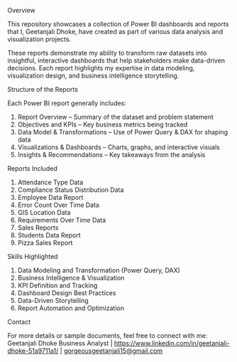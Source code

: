 Overview

This repository showcases a collection of Power BI dashboards and reports that I, Geetanjali Dhoke, have created as part of various data analysis and visualization projects.

These reports demonstrate my ability to transform raw datasets into insightful, interactive dashboards that help stakeholders make data-driven decisions. Each report highlights my expertise in data modeling, visualization design, and business intelligence storytelling.


Structure of the Reports

Each Power BI report generally includes:

1. Report Overview – Summary of the dataset and problem statement
2. Objectives and KPIs – Key business metrics being tracked
3. Data Model & Transformations – Use of Power Query & DAX for shaping data
4. Visualizations & Dashboards – Charts, graphs, and interactive visuals
5. Insights & Recommendations – Key takeaways from the analysis


Reports Included

1. Attendance Type Data <br>
2. Compliance Status Distribution Data<br>
3. Employee Data Report<br>
4. Error Count Over Time Data<br>
5. GIS Location Data<br>
6. Requirements Over Time Data<br>
7. Sales Reports<br>
8. Students Data Report<br>
9. Pizza Sales Report<br>


Skills Highlighted

1. Data Modeling and Transformation (Power Query, DAX)
2. Business Intelligence & Visualization
3. KPI Definition and Tracking
4. Dashboard Design Best Practices
5. Data-Driven Storytelling
6. Report Automation and Optimization


Contact

For more details or sample documents, feel free to connect with me:
Geetanjali Dhoke
Business Analyst | https://www.linkedin.com/in/geetanjali-dhoke-51a9711a1/ | gorgeousgeetanjali15@gmail.com
